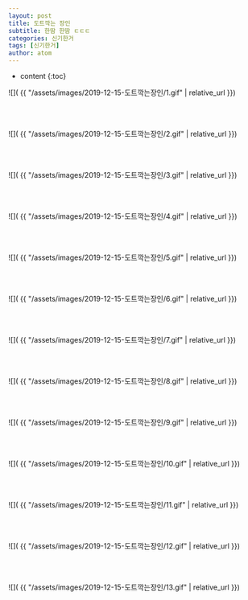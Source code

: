 ```yaml
---
layout: post
title: 도트깍는 장인
subtitle: 한땀 한땀 ㄷㄷㄷ
categories: 신기한거
tags: [신기한거]
author: atom
---
```


* content
{:toc}

![]( {{ "/assets/images/2019-12-15-도트깍는장인/1.gif" | relative_url }})

<br><br>

![]( {{ "/assets/images/2019-12-15-도트깍는장인/2.gif" | relative_url }})

<br><br>

![]( {{ "/assets/images/2019-12-15-도트깍는장인/3.gif" | relative_url }})

<br><br>

![]( {{ "/assets/images/2019-12-15-도트깍는장인/4.gif" | relative_url }})

<br><br>

![]( {{ "/assets/images/2019-12-15-도트깍는장인/5.gif" | relative_url }})

<br><br>

![]( {{ "/assets/images/2019-12-15-도트깍는장인/6.gif" | relative_url }})

<br><br>

![]( {{ "/assets/images/2019-12-15-도트깍는장인/7.gif" | relative_url }})

<br><br>

![]( {{ "/assets/images/2019-12-15-도트깍는장인/8.gif" | relative_url }})

<br><br>

![]( {{ "/assets/images/2019-12-15-도트깍는장인/9.gif" | relative_url }})

<br><br>

![]( {{ "/assets/images/2019-12-15-도트깍는장인/10.gif" | relative_url }})

<br><br>

![]( {{ "/assets/images/2019-12-15-도트깍는장인/11.gif" | relative_url }})

<br><br>

![]( {{ "/assets/images/2019-12-15-도트깍는장인/12.gif" | relative_url }})

<br><br>


![]( {{ "/assets/images/2019-12-15-도트깍는장인/13.gif" | relative_url }})

<br><br>